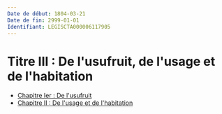 ```yaml
---
Date de début: 1804-03-21
Date de fin: 2999-01-01
Identifiant: LEGISCTA000006117905
---
```


<h1>Titre III : De l'usufruit, de l'usage et de l'habitation</h1>

- [Chapitre Ier : De l'usufruit](chapitre_ier/README.md)
- [Chapitre II : De l'usage et de l'habitation](chapitre_ii/README.md)
